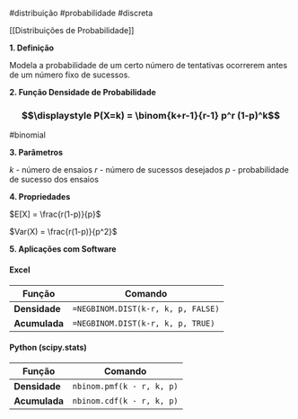 #distribuição #probabilidade #discreta

[[Distribuições de Probabilidade]]


**1. Definição**

Modela a probabilidade de um certo número de tentativas ocorrerem antes de um número fixo de sucessos.

**2. Função Densidade de Probabilidade**

### $$\displaystyle P(X=k) = \binom{k+r-1}{r-1} p^r (1-p)^k$$ 

#binomial

**3. Parâmetros**

$k$ - número de ensaios
$r$ - número de sucessos desejados
$p$ - probabilidade de sucesso dos ensaios

**4. Propriedades**

$E[X] = \frac{r(1-p)}{p}$

$Var(X) = \frac{r(1-p)}{p^2}$

**5. Aplicações com Software**

#### **Excel**

|**Função**|**Comando**|
|---|---|
|**Densidade**|`=NEGBINOM.DIST(k-r, k, p, FALSE)`|
|**Acumulada**|`=NEGBINOM.DIST(k-r, k, p, TRUE)`|


#### **Python (scipy.stats)**

|**Função**|**Comando**|
|---|---|
|**Densidade**|`nbinom.pmf(k - r, k, p)`|
|**Acumulada**|`nbinom.cdf(k - r, k, p)`|
